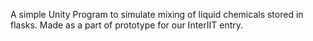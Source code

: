A simple Unity Program to simulate mixing of liquid chemicals stored in flasks. Made as a part of prototype for our InterIIT entry.
